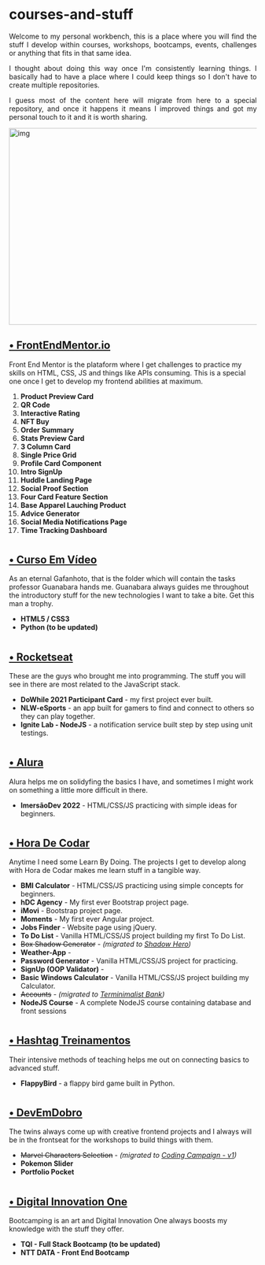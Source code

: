# courses-and-stuff

<p align="justify">Welcome to my personal workbench, this is a place where you will find the stuff I develop within courses, workshops, bootcamps, events, challenges or anything that fits in that same idea.</p>

<p align="justify">I thought about doing this way once I'm consistently learning things. I basically had to have a place where I could keep things so I don't have to create multiple repositories.</p>

<p align="justify">I guess most of the content here will migrate from here to a special repository, and once it happens it means I improved things and got my personal touch to it and it is worth sharing.</p>

<img align="center" alt="img" src="https://i.pinimg.com/originals/75/3c/a1/753ca1a2a59e1341289c78b20c50d4bf.jpg" width="1000px" height="400px" />

<h2><a href="https://github.com/maztt/courses-and-stuff/tree/main/frontend-mentor">• FrontEndMentor.io</a></h2>
Front End Mentor is the plataform where I get challenges to practice my skills on HTML, CSS, JS and things like APIs consuming. This is a special one once I get to develop my frontend abilities at maximum.

<ol>
<li> <b>Product Preview Card</b> 
<li> <b>QR Code</b> 
<li> <b>Interactive Rating</b> 
<li> <b>NFT Buy</b> 
<li> <b>Order Summary</b> 
<li> <b>Stats Preview Card</b> 
<li> <b>3 Column Card</b> 
<li> <b>Single Price Grid</b> 
<li> <b>Profile Card Component</b> 
<li> <b>Intro SignUp</b>
<li> <b>Huddle Landing Page</b>
<li> <b>Social Proof Section</b> 
<li> <b>Four Card Feature Section</b>
<li> <b>Base Apparel Lauching Product</b>
<li> <b>Advice Generator</b>
<li> <b>Social Media Notifications Page</b> 
<li> <b>Time Tracking Dashboard</b>
</ol>

# <h2><a href="https://github.com/maztt/courses-and-stuff/tree/main/curso-em-video">• Curso Em Vídeo</a></h2>

As an eternal Gafanhoto, that is the folder which will contain the tasks professor Guanabara hands me. Guanabara always guides me throughout the introductory stuff for the new technologies I want to take a bite. Get this man a trophy.<br>

<ul>
<li> <b>HTML5 / CSS3</b>
<li> <b>Python (to be updated)</b>
</ul>

# <h2><a href="https://github.com/maztt/courses-and-stuff/tree/main/rocketseat">• Rocketseat</a></h2>

These are the guys who brought me into programming. The stuff you will see in there are most related to the JavaScript stack.

<ul>
<li> <b>DoWhile 2021 Participant Card</b> - my first project ever built.
<li> <b>NLW-eSports</b> - an app built for gamers to find and connect to others so they can play together.
<li> <b>Ignite Lab - NodeJS</b> - a notification service built step by step using unit testings.
</ul>

# <h2><a href="https://github.com/maztt/courses-and-stuff/tree/main/alura">• Alura</a></h2>

Alura helps me on solidyfing the basics I have, and sometimes I might work on something a little more difficult in there.

<ul>
<li> <b>ImersãoDev 2022</b> - HTML/CSS/JS practicing with simple ideas for beginners.
</ul>

# <h2><a href="https://github.com/maztt/courses-and-stuff/tree/main/hora-de-codar">• Hora De Codar</a></h2>

Anytime I need some Learn By Doing. The projects I get to develop along with Hora de Codar makes me learn stuff in a tangible way.

<ul>
<li> <b>BMI Calculator</b> - HTML/CSS/JS practicing using simple concepts for beginners.
<li> <b>hDC Agency</b> - My first ever Bootstrap project page.
<li> <b>iMovi</b> - Bootstrap project page.
<li> <b>Moments</b> - My first ever Angular project.
<li> <b>Jobs Finder</b> - Website page using jQuery.
<li> <b>To Do List</b> - Vanilla HTML/CSS/JS project building my first To Do List.
<li> <del>Box Shadow Generator</del> - <em>(migrated to <a href="https://github.com/maztt/shadow-hero">Shadow Hero</a>)</em>
<li> <b>Weather-App</b> - 
<li> <b>Password Generator</b> - Vanilla HTML/CSS/JS project for practicing.
<li> <b>SignUp (OOP Validator)</b> - 
<li> <b>Basic Windows Calculator</b> - Vanilla HTML/CSS/JS project building my Calculator.
<li> <del>Accounts</del> - <em>(migrated to <a href="https://github.com/maztt/terminimalist-bank">Terminimalist Bank</a>)</em>
<li> <b>NodeJS Course</b> - A complete NodeJS course containing database and front sessions
</ul>

# <h2><a href="https://github.com/maztt/courses-and-stuff/tree/main/hashtag-treinamentos">• Hashtag Treinamentos</a></h2>

Their intensive methods of teaching helps me out on connecting basics to advanced stuff.

<ul>
<li> <b>FlappyBird</b> - a flappy bird game built in Python.
</ul>

# <h2><a href="https://github.com/maztt/courses-and-stuff/tree/main/dev-em-dobro">• DevEmDobro</a></h2>

The twins always come up with creative frontend projects and I always will be in the frontseat for the workshops to build things with them.

<ul>
<li> <del>Marvel Characters Selection</del> - <em>(migrated to <a href="https://github.com/maztt/coding-campaign">Coding Campaign - v1</a>)</em>
<li> <b>Pokemon Slider</b>
<li> <b>Portfolio Pocket</b>
</ul>

# <h2><a href="https://github.com/maztt/courses-and-stuff/tree/main/dio">• Digital Innovation One</a></h2>

Bootcamping is an art and Digital Innovation One always boosts my knowledge with the stuff they offer.

<ul>
<li> <b>TQI - Full Stack Bootcamp (to be updated)</b>
<li> <b>NTT DATA - Front End Bootcamp</b>
</ul>

